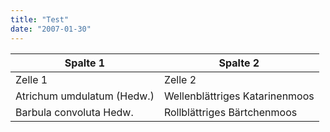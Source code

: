 ```yaml
---
title: "Test"
date: "2007-01-30"
---
```



| Spalte 1 | Spalte 2 |
|----|----|
| Zelle 1 | Zelle 2 |
| Atrichum umdulatum (Hedw.) | Wellenblättriges Katarinenmoos |
| Barbula convoluta Hedw. | Rollblättriges Bärtchenmoos |